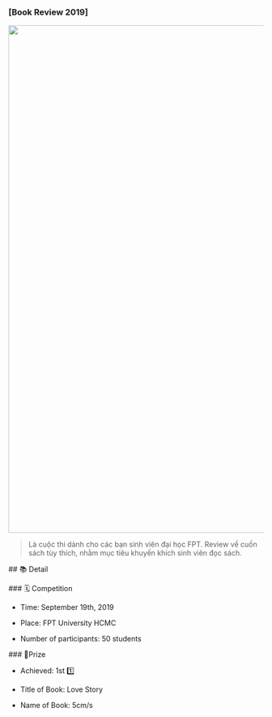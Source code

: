 ### [Book Review 2019]

<img src="https://i.imgur.com/nAq47E9.jpg" title="" alt="" width="1000">

> Là cuộc thi dành cho các bạn sinh viên đại học FPT. Review về cuốn sách tùy thích, nhằm mục tiêu khuyến khích sinh viên đọc sách.

## 📚 Detail

### 🗓 Competition

- Time: September 19th, 2019
  
- Place: FPT University HCMC
  
- Number of participants: 50 students
  

### 🎊Prize

- Achieved: 1st 1️⃣
  
- Title of Book: Love Story
  
- Name of Book: 5cm/s
